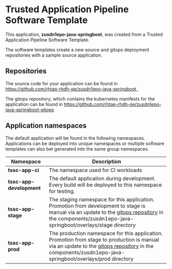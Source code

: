 # Trusted Application Pipeline Software Template

This application, **zusdn1epo-java-springboot**, was created from a Trusted Application Pipeline Software Template.

The software templates create a new source and gitops deployment repositories with a sample source application. 

## Repositories

The source code for your application can be found in [https://github.com/rhtap-rhdh-qe/zusdn1epo-java-springboot ](https://github.com/rhtap-rhdh-qe/zusdn1epo-java-springboot ).
 
The gitops repository, which contains the kubernetes manifests for the application can be found in 
[https://github.com/rhtap-rhdh-qe/zusdn1epo-java-springboot-gitops ](https://github.com/rhtap-rhdh-qe/zusdn1epo-java-springboot-gitops ) 

## Application namespaces 

The default application will be found in the following namespaces. Applications can be deployed into unique namespaces or multiple software templates can also bet generated into the same group namespaces.  

|  Namespace   |  Description   |  
| -------- | -------- |
| **tssc-app-ci** | The namespace used for CI workloads |
| **tssc-app-development** | The default application during development. Every build will be deployed to this namespace for testing. |
| **tssc-app-stage** | The staging namespace for this application. Promotion from development to stage is manual via an update to the [gitops repository](https://github.com/rhtap-rhdh-qe/zusdn1epo-java-springboot-gitops ) in the components/zusdn1epo-java-springboot/overlays/stage directory |
| **tssc-app-prod** | The production namespace for this application. Promotion from stage to production is manual via an update to the [gitops repository](https://github.com/rhtap-rhdh-qe/zusdn1epo-java-springboot-gitops ) in the components/zusdn1epo-java-springboot/overlays/prod directory |